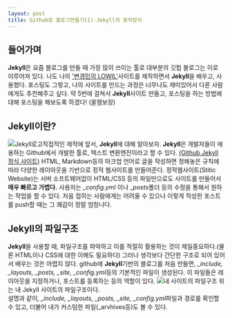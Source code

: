 ```yaml
---
layout: post
title: Github로 블로그만들기(1)-Jekyll의 동작방식
---
```


## 들어가며 
**Jekyll**은 요즘 블로그를 만들 때 가장 많이 쓰이는 툴로 대부분의 깃헙 블로그는 이로 이루어져 있다. 나도 나의 ['변경민의 LOWIL'](http://changemin.github.io)사이트를 제작하면서 **Jekyll**을 배우고, 사용했다. 포스팅도 그렇고, 나의 사이트를 만드는 과정은 너무나도 재미있어서 다른 사람에게도 추천해주고 싶다. 약 5번에 걸쳐서 **Jekyll**사이트 만들고, 포스팅을 하는 방법에 대해 포스팅을 해보도록 하겠다! (꿀잼보장)

## **Jekyll**이란?
![Jekyll로고](https://rockylim92.github.io/images/jekyll.png)직접적인 제작에 앞서, **Jekyll**에 대해 알아보자. **Jekyll**은 개발자들이 애용하는 Github에서 개발한 툴로, 텍스트 변환엔진이라고 할 수 있다. [(Github Jekyll 정식 사이트)](https://jekyllrb-ko.github.io/) HTML, Markdown등의 마크업 언어로 글을 작성하면 정해놓은 규칙에 따라 다양한 레이아웃을 기반으로 정적 웹사이트를 만들어준다. 정적웹사이트(Stitic Website)는 서버 소프트웨어없이 HTML/CSS 등의 파일만으로도 사이트를 만들어서 <strong class="highlight-yellow">매우 빠르고 가볍다.</strong> 사용자는 *_config.yml* 이나 *_posts*폴더 등의 수정을 통해서 원하는 작업을 할 수 있다. 처음 접하는 사람에게는 어려울 수 있으나 이렇게 작성한 포스트를 push할 때는 그 쾌감이 정말 엄청나다.

## **Jekyll**의 파일구조
**Jekyll**을 사용할 때, 파일구조를 파악하고 이를 적절히 활용하는 것이 제일중요하다.(물론 HTML이나 CSS에 대한 이해도 필요하다) 그러나 생각보다 간단한 구조로 되어 있어서 배우는 것은 어렵지 않다. github에 **Jekyll**기반의 블로그를 처음 만들면, <i class="highlight-red">_include, _layouts, _posts, _site, _config.yml</i>등의 기본적인 파일이 생성된다. 이 파일들은 레이아웃을 지정하거나, 포스트를 등록하는 등의 역할이 있다. ![내 사이트의 파일구조](/../public/images/post.2019-06-28/Jekyll-file-directory.PNG) 위는 내 Jekyll 사이트의 파일구조이다. <br />설명과 같이, <i class="highlight-red">_include, _layouts, _posts, _site, _config.yml</i>파일과 경로를 확인할 수 있고, 더불어 내가 커스텀한 파일(_arvhives등)도 볼 수 있다.